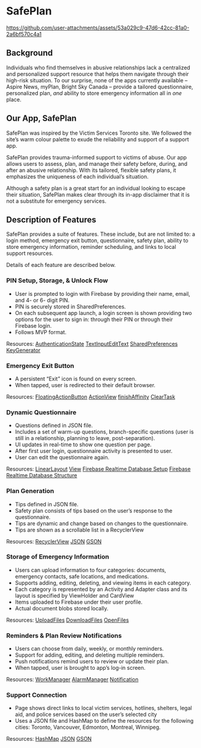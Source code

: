 # SafePlan
https://github.com/user-attachments/assets/53a029c9-47d6-42cc-81a0-2a6bf570c4a1
## Background
Individuals who find themselves in abusive relationships lack a centralized and personalized support resource that helps them navigate through their high-risk situation. To our surprise, none of the apps currently available – Aspire News, myPlan, Bright Sky Canada – provide a tailored questionnaire, personalized plan, *and* ability to store emergency information all in *one* place.  

## Our App, SafePlan 
SafePlan was inspired by the Victim Services Toronto site. We followed the site’s warm colour palette to exude the reliability and support of a support app. 

SafePlan provides trauma-informed support to victims of abuse. Our app allows users to assess, plan, and manage their safety before, during, and after an abusive relationship. With its tailored, flexible safety plans, it emphasizes the uniqueness of each individual’s situation.

Although a safety plan is a great start for an individual looking to escape their situation, SafePlan makes clear through its in-app disclaimer that it is not a substitute for emergency services. 

## Description of Features
SafePlan provides a suite of features. These include, but are not limited to: a login method, emergency exit button, questionnaire, safety plan, ability to store emergency information, reminder scheduling, and links to local support resources. 

Details of each feature are described below. 

### PIN Setup, Storage, & Unlock Flow
- User is prompted to login with Firebase by providing their name, email, and 4- or 6- digit PIN.
- PIN is securely stored in SharedPreferences.
- On each subsequent app launch, a login screen is shown providing two options for the user to sign in: through their PIN or through their Firebase login.
- Follows MVP format.

Resources:
[AuthenticationState](https://firebase.google.com/docs/auth/android/manage-users#persist_a_users_authentication_state) [TextInputEditText](https://developer.android.com/reference/com/google/android/material/textfield/TextInputEditText) [SharedPreferences](https://developer.android.com/reference/android/content/SharedPreferences.html) [KeyGenerator](https://developer.android.com/reference/javax/crypto/KeyGenerator.html) 

### Emergency Exit Button
- A persistent “Exit” icon is found on every screen.
- When tapped, user is redirected to their default browser.

Resources: [FloatingActionButton](https://developer.android.com/reference/com/google/android/material/floatingactionbutton/FloatingActionButton) [ActionView](https://developer.android.com/guide/components/intents-common#Browser) [finishAffinity](https://developer.android.com/reference/android/app/Activity#finishAffinity()) [ClearTask](https://developer.android.com/reference/android/content/Intent#FLAG_ACTIVITY_CLEAR_TASK) 

### Dynamic Questionnaire 
- Questions defined in JSON file.
- Includes a set of warm-up questions, branch-specific questions (user is still in a relationship, planning to leave, post-separation). 
- UI updates in real-time to show one question per page.
- After first user login, questionnaire activity is presented to user.
- User can edit the questionnaire again.

Resources:
[LinearLayout](https://developer.android.com/reference/android/widget/LinearLayout) [View](https://developer.android.com/reference/android/view/View#attr_android:visibility) [Firebase Realtime Database Setup](https://firebase.google.com/docs/database/android/start?_gl=1*hatq0w*_up*MQ..*_ga*MTI3NDY3MDQ0Ni4xNzUwNDUwMTIw*_ga_CW55HF8NVT*czE3NTA0NTAxMTkkbzEkZzAkdDE3NTA0NTAxMTkkajYwJGwwJGgw) 
[Firebase Realtime Database Structure](https://firebase.google.com/docs/database/android/structure-data?_gl=1*1wr6h5z*_up*MQ..*_ga*MTI3NDY3MDQ0Ni4xNzUwNDUwMTIw*_ga_CW55HF8NVT*czE3NTA0NTAxMTkkbzEkZzAkdDE3NTA0NTAxMTkkajYwJGwwJGgw)

### Plan Generation
- Tips defined in JSON file.
- Safety plan consists of tips based on the user’s response to the questionnaire. 
- Tips are dynamic and change based on changes to the questionnaire.
- Tips are shown as a scrollable list in a RecyclerView  

Resources: 
[RecyclerView](https://developer.android.com/develop/ui/views/layout/recyclerview#java) [JSON](https://developer.mozilla.org/en-US/docs/Learn_web_development/Core/Scripting/JSON) [GSON](https://javadoc.io/doc/com.google.code.gson/gson/latest/com.google.gson/com/google/gson/Gson.html) 

### Storage of Emergency Information
- Users can upload information to four categories: documents, emergency contacts, safe locations, and medications.
- Supports adding, editing, deleting, and viewing items in each category.
- Each category is represented by an Activity and Adapter class and its layout is specified by ViewHolder and CardView
- Items uploaded to Firebase under their user profile. 
- Actual document blobs stored locally.
  
Resources: [UploadFiles](https://firebase.google.com/docs/storage/android/upload-files) [DownloadFiles](https://firebase.google.com/docs/storage/android/download-files?_gl=1*160hjj5*_up*MQ..*_ga*MTA2ODg5OTQ3OS4xNzUwNDUzMzgz*_ga_CW55HF8NVT*czE3NTA0NTMzODMkbzEkZzAkdDE3NTA0NTMzODMkajYwJGwwJGgw#java) [OpenFiles](https://developer.android.com/guide/topics/providers/document-provider) 

### Reminders & Plan Review Notifications
- Users can choose from daily, weekly, or monthly reminders.
- Support for adding, editing, and deleting multiple reminders.
- Push notifications remind users to review or update their plan.
- When tapped, user is brought to app’s log-in screen.

Resources: [WorkManager](https://developer.android.com/topic/libraries/architecture/workmanager)  [AlarmManager](https://developer.android.com/reference/android/app/AlarmManager) [Notification](https://developer.android.com/develop/ui/views/notifications/build-notification) 

### Support Connection
- Page shows direct links to local victim services, hotlines, shelters, legal aid, and police services based on the user’s selected city
- Uses a JSON file and HashMap to define the resources for the following cities: Toronto, Vancouver, Edmonton, Montreal, Winnipeg. 

Resources: [HashMap](https://docs.oracle.com/javase/8/docs/api/java/util/HashMap.html) [JSON](https://developer.mozilla.org/en-US/docs/Learn_web_development/Core/Scripting/JSON) [GSON](https://javadoc.io/doc/com.google.code.gson/gson/latest/com.google.gson/com/google/gson/Gson.html) 
